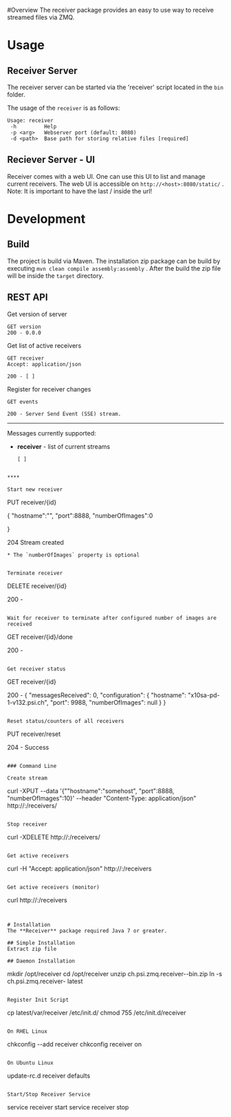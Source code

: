 #Overview
The receiver package provides an easy to use way to receive streamed files via ZMQ.


# Usage



## Receiver Server
The receiver server can be started via the 'receiver' script located in the `bin` folder.

The usage of the `receiver` is as follows:

```
Usage: receiver
 -h         Help
 -p <arg>   Webserver port (default: 8080)
 -d <path>	Base path for storing relative files [required]
```

## Reciever Server - UI
Receiver comes with a web UI. One can use this UI to list and manage current receivers.
The web UI is accessible on `http://<host>:8080/static/` . Note: It is important to have the last / inside the url!

# Development

## Build
The project is build via Maven. The installation zip package can be build by executing `mvn clean compile assembly:assembly` . 
After the build the zip file will be inside the `target` directory.

## REST API

Get version of server

```
GET version
200 - 0.0.0
```

Get list of active receivers

```
GET receiver
Accept: application/json

200 - [ ]
```

Register for receiver changes 

```
GET events
 
200 - Server Send Event (SSE) stream.
```

****

Messages currently supported:

* **receiver** - list of current streams

    ```
    [ ]
```

****

Start new receiver

```
PUT receiver/{id}

{
	"hostname":"",
    "port":8888,
    "numberOfImages":0
    
}

204 Stream created
```
* The `numberOfImages` property is optional


Terminate receiver

```
DELETE receiver/{id}

200 - 
```

Wait for receiver to terminate after configured number of images are received

```
GET receiver/{id}/done

200 -
``` 

Get receiver status

```
GET receiver/{id}

200 -
{
    "messagesReceived": 0,
    "configuration": {
        "hostname": "x10sa-pd-1-v132.psi.ch",
        "port": 9988,
        "numberOfImages": null
    }
}

```

Reset status/counters of all receivers

```
PUT receiver/reset

204 - Success
```

### Command Line

Create stream

```
curl -XPUT --data '{""hostname":"somehost", "port":8888, "numberOfImages":10}' --header "Content-Type: application/json" http://<hostname>:<port>/receivers/<id>
```

Stop receiver

```
curl -XDELETE http://<hostname>:<port>/receivers/<id>
```

Get active receivers

```
curl -H "Accept: application/json" http://<hostname>:<port>/receivers
```

Get active receivers (monitor)

```
curl http://<hostname>:<port>/receivers
```


# Installation
The **Receiver** package required Java 7 or greater.

## Simple Installation
Extract zip file

## Daemon Installation

```
mkdir /opt/receiver
cd /opt/receiver
unzip ch.psi.zmq.receiver-<version>-bin.zip
ln -s ch.psi.zmq.receiver-<version> latest
```

Register Init Script

```
cp latest/var/receiver /etc/init.d/
chmod 755 /etc/init.d/receiver
```

On RHEL Linux

```
chkconfig --add receiver
chkconfig receiver on
```

On Ubuntu Linux

```
update-rc.d receiver defaults
```

Start/Stop Receiver Service

```
service receiver start
service receiver stop
```